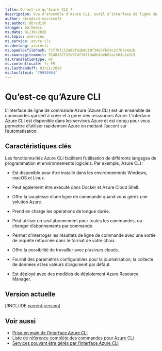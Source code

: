 ```yaml
---
title: Qu’est-ce qu’Azure CLI ?
description: Vue d’ensemble d’Azure CLI, outil d’interface de ligne de commande conçu pour créer et gérer des ressources Azure maintenant disponibles dans les environnements Windows, macOS et Linux.
author: dbradish-microsoft
ms.author: dbradish
manager: barbkess
ms.date: 01/30/2020
ms.topic: overview
ms.service: azure-cli
ms.devlang: azurecli
ms.openlocfilehash: f3f78f152a80fa1b9d10f3865f659c24767e4a1b
ms.sourcegitcommit: 93d8137f37e974f7d314a0b1deb65ac563c2e2c5
ms.translationtype: HT
ms.contentlocale: fr-FR
ms.lasthandoff: 03/21/2020
ms.locfileid: "79989984"
---
```

# <a name="what-is-azure-cli"></a>Qu’est-ce qu’Azure CLI

L’interface de ligne de commande Azure (Azure CLI) est un ensemble de commandes qui sert à créer et à gérer des ressources Azure.  L’interface Azure CLI est disponible dans les services Azure et est conçu pour vous permettre d’utiliser rapidement Azure en mettant l’accent sur l’automatisation.

## <a name="key-characteristics"></a>Caractéristiques clés

Les fonctionnalités Azure CLI facilitent l’utilisation de différents langages de programmation et environnements logiciels.  Par exemple, Azure CLI :

- Est disponible pour être installé dans les environnements Windows, macOS et Linux.

- Peut également être exécuté dans Docker et Azure Cloud Shell.
- Offre la souplesse d’une ligne de commande quand vous gérez une solution Azure.
- Prend en charge les opérations de longue durée.
- Peut utiliser un seul abonnement pour toutes les commandes, ou changer d’abonnements par commande.
- Permet d’interroger les résultats de ligne de commande avec une sortie de requête retournée dans le format de votre choix.
- Offre la possibilité de travailler avec plusieurs clouds.
- Fournit des paramètres configurables pour la journalisation, la collecte de données et les valeurs d’argument par défaut.
- Est déployé avec des modèles de déploiement Azure Resource Manager.

## <a name="current-version"></a>Version actuelle

[!INCLUDE [current-version](includes/current-version.md)]

## <a name="see-also"></a>Voir aussi

- [Prise en main de l’interface Azure CLI](get-started-with-azure-cli.md)
- [Liste de référence complète des commandes pour Azure CLI](/cli/azure/reference-index)
- [Services pouvant être gérés par l’interface Azure CLI](azure-services-the-azure-cli-can-manage.md)
